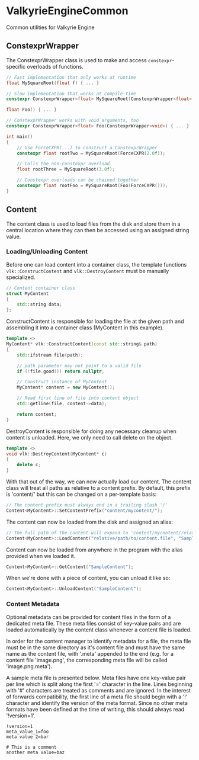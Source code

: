 # ValkyrieEngineCommon

Common utilities for Valkyrie Engine

## ConstexprWrapper

The ConstexprWrapper class is used to make and access `constexpr`-specific overloads of functions.

```cpp
// Fast implementation that only works at runtime
float MySquareRoot(float f) { ... }

// Slow implementation that works at compile-time
constexpr ConstexprWrapper<float> MySquareRoot(ConstexprWrapper<float> f) { ... }

float Foo() { ... }

// ConstexprWrapper works with void arguments, too
constexpr ConstexprWrapper<float> Foo(ConstexprWrapper<void>) { ... }

int main()
{
	// Use ForceCXPR(...) to construct a ConstexprWrapper
	constexpr float rootTwo = MySquareRoot(ForceCXPR(2.0f));

	// Calls the non-constexpr overload
	float rootThree = MySquareRoot(3.0f);

	// Constexpr overloads can be chained together
	constexpr float rootFoo = MySquareRoot(Foo(ForceCXPR()));
}
```
## Content

The content class is used to load files from the disk and store them in a central location where they can then be accessed using an assigned string value.

### Loading/Unloading Content

Before one can load content into a container class, the template functions `vlk::ConstructContent` and `vlk::DestroyContent` must be manually specialized.

```cpp
// Content container class
struct MyContent
{
	std::string data;
};
```

ConstructContent is responsible for loading the file at the given path and assembling it into a container class (MyContent in this example).

```cpp
template <>
MyContent* vlk::ConstructContent(const std::string& path)
{
	std::ifstream file(path);

	// path parameter may not point to a valid file
	if (!file.good()) return nullptr;

	// Construct instance of MyContent
	MyContent* content = new MyContent();

	// Read first line of file into content object
	std::getline(file, content->data);

	return content;
}
```
DestroyContent is responsible for doing any necessary cleanup when content is unloaded. Here, we only need to call delete on the object.

```cpp
template <>
void vlk::DestroyContent(MyContent* c)
{
	delete c;
}
```

With that out of the way, we can now actually load our content. The content class will treat all paths as relative to a content prefix. By default, this prefix is 'content/' but this can be changed on a per-template basis:

```cpp
// The content prefix must always end in a trailing slash '/'
Content<MyContent>::SetContentPrefix("content/mycontent/");
```

The content can now be loaded from the disk and assigned an alias:

```cpp
// The full path of the content will expand to 'content/mycontent/relative/path/to/content.file'
Content<MyContent>::LoadContent("relative/path/to/content.file", "SampleContent");
```

Content can now be loaded from anywhere in the program with the alias provided when we loaded it.

```cpp
Content<MyContent>::GetContent("SampleContent");
```

When we're done with a piece of content, you can unload it like so:
```cpp
Content<MyContent>::UnloadContent("SampleContent");
```

### Content Metadata

Optional metadata can be provided for content files in the form of a dedicated meta file. These meta files consist of key-value pairs and are loaded automatically by the content class whenever a content file is loaded.

In order for the content manager to identify metadata for a file, the meta file must be in the same directory as it's content file and must have the same name as the content file, with '.meta' appended to the end (e.g. for a content file 'image.png', the corresponding meta file will be called 'image.png.meta').

A sample meta file is presented below. Meta files have one key-value pair per line which is split along the first '=' character in the line. Lines beginning with '#' characters are treated as comments and are ignored. In the interest of forwards compatibility, the first line of a meta file should begin with a '!' character and identify the version of the meta format. Since no other meta formats have been defined at the time of writing, this should always read '!version=1'.

```
!version=1
meta_value_1=foo
meta value 2=bar

# This is a comment
another meta value=baz
```
